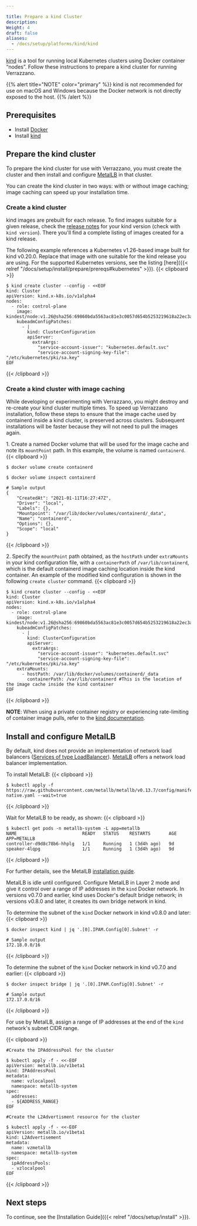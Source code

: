 ```yaml
---

title: Prepare a kind Cluster
description:
Weight: 4
draft: false
aliases:
  - /docs/setup/platforms/kind/kind
---
```


[kind](https://kind.sigs.k8s.io/) is a tool for running local Kubernetes clusters using Docker container “nodes”.  Follow
these instructions to prepare a kind cluster for running Verrazzano.

{{% alert title="NOTE" color="primary" %}}
kind is not recommended for use on macOS and Windows because the Docker network is not directly exposed
to the host.
{{% /alert %}}

## Prerequisites

- Install [Docker](https://docs.docker.com/install/)
- Install [kind](https://kind.sigs.k8s.io/docs/user/quick-start/#installation)

## Prepare the kind cluster

To prepare the kind cluster for use with Verrazzano, you must create the cluster and then install and configure
[MetalLB](https://metallb.universe.tf/) in that cluster.

You can create the kind cluster in two ways: with or without image caching; image caching can speed up your
installation time.

### Create a kind cluster

kind images are prebuilt for each release.  To find images suitable for a given release, check the
[release notes](https://github.com/kubernetes-sigs/kind/releases) for your kind version (check with `kind version`).
There you'll find a complete listing of images created for a kind release.

The following example references a Kubernetes v1.26-based image built for kind v0.20.0.  Replace that image
with one suitable for the kind release you are using. For the supported Kubernetes versions, see the listing [here]({{< relref "/docs/setup/install/prepare/prereqs#kubernetes" >}}).
{{< clipboard >}}
<div class="highlight">

    $ kind create cluster --config - <<EOF
    kind: Cluster
    apiVersion: kind.x-k8s.io/v1alpha4
    nodes:
      - role: control-plane
        image: kindest/node:v1.26@sha256:69860bda5563ac81e3c0057d654b5253219618a22ec3a346306239bba8cfa1a6
        kubeadmConfigPatches:
          - |
            kind: ClusterConfiguration
            apiServer:
              extraArgs:
                "service-account-issuer": "kubernetes.default.svc"
                "service-account-signing-key-file": "/etc/kubernetes/pki/sa.key"
    EOF

</div>
{{< /clipboard >}}

### Create a kind cluster with image caching

While developing or experimenting with Verrazzano, you might destroy and re-create your kind cluster multiple
times.  To speed up Verrazzano installation, follow these steps to ensure that the image cache used by
containerd inside a kind cluster, is preserved across clusters. Subsequent installations will be faster
because they will not need to pull the images again.

1\. Create a named Docker volume that will be used for the image cache and note its `mountPoint` path. In this example, the volume is named `containerd`.
{{< clipboard >}}
<div class="highlight">

    $ docker volume create containerd

    $ docker volume inspect containerd

    # Sample output
    {
        "CreatedAt": "2021-01-11T16:27:47Z",
        "Driver": "local",
        "Labels": {},
        "Mountpoint": "/var/lib/docker/volumes/containerd/_data",
        "Name": "containerd",
        "Options": {},
        "Scope": "local"
    }

</div>
{{< /clipboard >}}

2\. Specify the `mountPoint` path obtained, as the `hostPath` under `extraMounts` in your kind configuration file, with a `containerPath` of `/var/lib/containerd`, which is the default containerd image caching location inside the kind container. An example of the modified kind configuration is shown in the following `create cluster` command.
{{< clipboard >}}
<div class="highlight">

    $ kind create cluster --config - <<EOF
    kind: Cluster
    apiVersion: kind.x-k8s.io/v1alpha4
    nodes:
      - role: control-plane
        image: kindest/node:v1.26@sha256:69860bda5563ac81e3c0057d654b5253219618a22ec3a346306239bba8cfa1a6
        kubeadmConfigPatches:
          - |
            kind: ClusterConfiguration
            apiServer:
              extraArgs:
                "service-account-issuer": "kubernetes.default.svc"
                "service-account-signing-key-file": "/etc/kubernetes/pki/sa.key"
        extraMounts:
          - hostPath: /var/lib/docker/volumes/containerd/_data
            containerPath: /var/lib/containerd #This is the location of the image cache inside the kind container
    EOF

</div>
{{< /clipboard >}}

**NOTE**: When using a private container registry or experiencing rate-limiting of container image pulls, refer to the [kind documentation](https://kind.sigs.k8s.io/docs/user/private-registries/).

## Install and configure MetalLB

By default, kind does not provide an implementation of network load balancers ([Services of type LoadBalancer](https://kubernetes.io/docs/tasks/access-application-cluster/create-external-load-balancer/)).
[MetalLB](https://metallb.universe.tf/) offers a network load balancer implementation.

To install MetalLB:
{{< clipboard >}}
<div class="highlight">

    $ kubectl apply -f https://raw.githubusercontent.com/metallb/metallb/v0.13.7/config/manifests/metallb-native.yaml --wait=true

</div>
{{< /clipboard >}}


Wait for MetalLB to be ready, as shown:
{{< clipboard >}}
<div class="highlight">

    $ kubectl get pods -n metallb-system -L app=metallb
    NAME                         READY   STATUS    RESTARTS       AGE   APP=METALLB
    controller-d9d8c78b6-hhplg   1/1     Running   1 (3d4h ago)   9d    
    speaker-4lqpg                1/1     Running   1 (3d4h ago)   9d

</div>
{{< /clipboard >}}

For further details, see the MetalLB [installation guide](https://metallb.universe.tf/installation/#installation-by-manifest).

MetalLB is idle until configured.  Configure MetalLB in Layer 2 mode and give it control over a range of IP addresses in the `kind` Docker network.
In versions v0.7.0 and earlier, kind uses Docker's default bridge network; in versions v0.8.0 and later, it creates its own bridge network in kind.

To determine the subnet of the `kind` Docker network in kind v0.8.0 and later:
{{< clipboard >}}
<div class="highlight">

    $ docker inspect kind | jq '.[0].IPAM.Config[0].Subnet' -r

    # Sample output
    172.18.0.0/16

</div>
{{< /clipboard >}}

To determine the subnet of the `kind` Docker network in kind v0.7.0 and earlier:
{{< clipboard >}}
<div class="highlight">

    $ docker inspect bridge | jq '.[0].IPAM.Config[0].Subnet' -r

    # Sample output
    172.17.0.0/16

</div>
{{< /clipboard >}}


For use by MetalLB, assign a range of IP addresses at the end of the `kind` network's subnet CIDR range.

{{< clipboard >}}
<div class="highlight">

```
#Create the IPAddressPool for the cluster

$ kubectl apply -f - <<-EOF
apiVersion: metallb.io/v1beta1
kind: IPAddressPool
metadata:
  name: vzlocalpool
  namespace: metallb-system
spec:
  addresses:
  - ${ADDRESS_RANGE}
EOF

#Create the L2Advertisment resource for the cluster

$ kubectl apply -f - <<-EOF
apiVersion: metallb.io/v1beta1
kind: L2Advertisement
metadata:
  name: vzmetallb
  namespace: metallb-system
spec:
  ipAddressPools:
  - vzlocalpool
EOF
```
</div>
{{< /clipboard >}}

## Next steps

To continue, see the [Installation Guide]({{< relref "/docs/setup/install" >}}).
